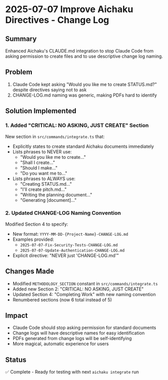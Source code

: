 # 2025-07-07 Improve Aichaku Directives - Change Log

## Summary

Enhanced Aichaku's CLAUDE.md integration to stop Claude Code from asking
permission to create files and to use descriptive change log naming.

## Problem

1. Claude Code kept asking "Would you like me to create STATUS.md?" despite
   directives saying not to ask
2. CHANGE-LOG.md naming was generic, making PDFs hard to identify

## Solution Implemented

### 1. Added "CRITICAL: NO ASKING, JUST CREATE" Section

New section in `src/commands/integrate.ts` that:

- Explicitly states to create standard Aichaku documents immediately
- Lists phrases to NEVER use:
  - "Would you like me to create..."
  - "Shall I create..."
  - "Should I make..."
  - "Do you want me to..."
- Lists phrases to ALWAYS use:
  - "Creating STATUS.md..."
  - "I'll create pitch.md..."
  - "Writing the planning document..."
  - "Generating [document]..."

### 2. Updated CHANGE-LOG Naming Convention

Modified Section 4 to specify:

- New format: `YYYY-MM-DD-{Project-Name}-CHANGE-LOG.md`
- Examples provided:
  - `2025-07-07-Fix-Security-Tests-CHANGE-LOG.md`
  - `2025-07-07-Update-Authentication-CHANGE-LOG.md`
- Explicit directive: "NEVER just 'CHANGE-LOG.md'"

## Changes Made

- Modified `METHODOLOGY_SECTION` constant in `src/commands/integrate.ts`
- Added new Section 2: "CRITICAL: NO ASKING, JUST CREATE"
- Updated Section 4: "Completing Work" with new naming convention
- Renumbered sections (now 6 total instead of 5)

## Impact

- Claude Code should stop asking permission for standard documents
- Change logs will have descriptive names for easy identification
- PDFs generated from change logs will be self-identifying
- More magical, automatic experience for users

## Status

✅ Complete - Ready for testing with next `aichaku integrate` run
